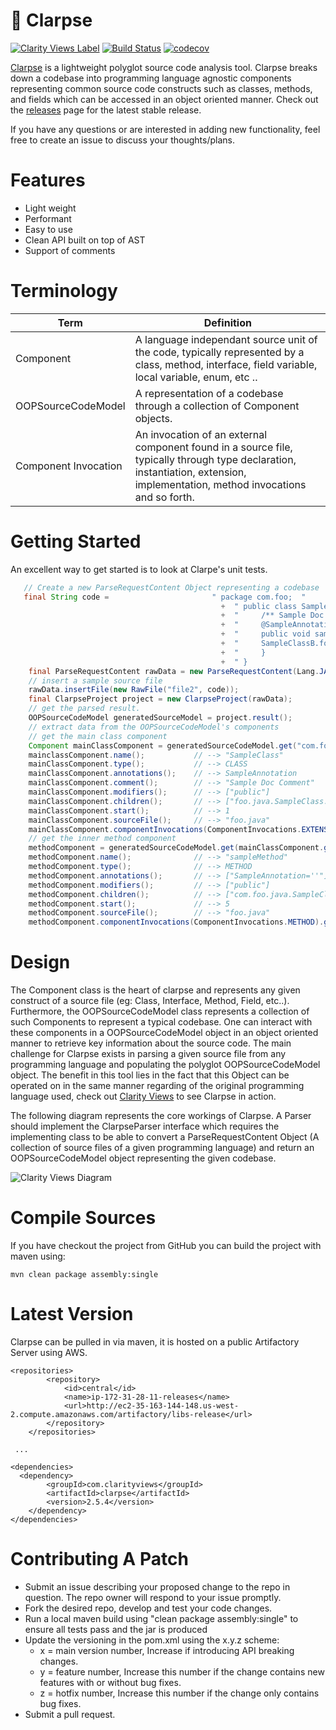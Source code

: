 # :rocket: Clarpse 

[![Clarity Views Label](https://clarityviews.io/badge)](https://clarityviews.io/github/Zir0-93/clarpse?projectName=clarpse)
[![Build Status](https://travis-ci.org/Zir0-93/clarpse.svg?branch=master)](https://travis-ci.org/Zir0-93/clarpse)
[![codecov](https://codecov.io/gh/Zir0-93/clarpse/branch/master/graph/badge.svg)](https://codecov.io/gh/Zir0-93/clarpse)

[Clarpse](http://mfadhel.com/2016/clarpse/) is a lightweight polyglot source code analysis tool. Clarpse breaks down a codebase into programming language agnostic components representing common source code constructs such as classes, methods, and fields which can be accessed in an object oriented manner. Check out the [releases](https://github.com/Zir0-93/clarpse/releases) page for the latest stable release.

If you have any questions or are interested in adding new functionality, feel free to create an issue to discuss your thoughts/plans.

# Features

 - Light weight
 - Performant
 - Easy to use
 - Clean API built on top of AST
 - Support of comments

# Terminology
| Term                 | Definition                                                                                                                                                                  |
|----------------------|-----------------------------------------------------------------------------------------------------------------------------------------------------------------------------|
| Component            | A language independant source unit of the code, typically represented by a class, method, interface, field variable, local variable, enum, etc ..                                                       |
|  OOPSourceCodeModel  |                                                  A representation of a codebase through a collection of Component objects.                                                  |
| Component Invocation | An invocation of an external component found in a source file, typically through type declaration, instantiation, extension, implementation, method invocations and so forth. |

# Getting Started
An excellent way to get started is to look at Clarpe's unit tests.
```java
   // Create a new ParseRequestContent Object representing a codebase
   final String code =                       " package com.foo;  "
                                               +  " public class SampleClass extends AbstractClass {                                                 "
                                               +  "     /** Sample Doc Comment */                                              "
                                               +  "     @SampleAnnotation                                                      "
                                               +  "     public void sampleMethod(String sampleMethodParam) throws AnException {"   
                                               +  "     SampleClassB.fooMethod();
                                               +  "     }                                                                      "
                                               +  " }                                                                          ";";
    final ParseRequestContent rawData = new ParseRequestContent(Lang.JAVA);
    // insert a sample source file
    rawData.insertFile(new RawFile("file2", code));
    final ClarpseProject project = new ClarpseProject(rawData);
    // get the parsed result.
    OOPSourceCodeModel generatedSourceModel = project.result();
    // extract data from the OOPSourceCodeModel's components
    // get the main class component
    Component mainClassComponent = generatedSourceCodeModel.get("com.foo.java.SampleClass");
    mainclassComponent.name();           // --> "SampleClass"
    mainClassComponent.type();           // --> CLASS
    mainClassComponent.annotations();    // --> SampleAnnotation
    mainClassComponent.comment();        // --> "Sample Doc Comment"
    mainClassComponent.modifiers();      // --> ["public"]
    mainClassComponent.children();       // --> ["foo.java.SampleClass.sampleMethod(java.lang.String)"]
    mainClassComponent.start();          // --> 1
    mainClassComponent.sourceFile();     // --> "foo.java"
    mainClassComponent.componentInvocations(ComponentInvocations.EXTENSION).get(0); // --> "com.foo.AbstractClass"
    // get the inner method component
    methodComponent = generatedSourceCodeModel.get(mainClassComponent.getChildren().get(0));
    methodComponent.name();              // --> "sampleMethod"
    methodComponent.type();              // --> METHOD
    methodComponent.annotations();       // --> ["SampleAnnotation=''"]
    methodComponent.modifiers();         // --> ["public"]
    methodComponent.children();          // --> ["com.foo.java.SampleClass.sampleMethod(java.lang.String).sampleMethodParam"]
    methodComponent.start();             // --> 5
    methodComponent.sourceFile();        // --> "foo.java"
    methodComponent.componentInvocations(ComponentInvocations.METHOD).get(0); // --> "com.foo.SampleClassB.fooMethod()"
```
# Design

The Component class is the heart of clarpse and represents any given construct of a source file (eg: Class, Interface, Method, Field, etc..). Furthermore, the OOPSourceCodeModel class represents a collection of such Components to represent a typical codebase. One can interact with these components in a OOPSourceCodeModel object in an object oriented manner to retrieve key information about the source code. The main challenge for Clarpse exists in parsing a given source file from any programming language and populating the polyglot OOPSourceCodeModel object. The benefit in this tool lies in the fact that this Object can be operated on in the same manner regarding of the original programming language used, check out [Clarity Views](http://clarityviews.io) to see Clarpse in action.

The following diagram represents the core workings of Clarpse. A Parser should implement the ClarpseParser interface which requires the implementing class to be able to convert a ParseRequestContent Object (A collection of source files of a given programming language) and return an OOPSourceCodeModel object representing the given codebase.

![Clarity Views Diagram](https://api.clarityviews.io/v1/github/Zir0-93/clarpse?branch=master&file=Zir0-93-clarpse-fa61ccb/clarpse/src/main/java/com/clarity/parser/ClarpseJavaParser.java&id=3152027)

# Compile Sources
If you have checkout the project from GitHub you can build the project with maven using:

    mvn clean package assembly:single

# Latest Version 
Clarpse can be pulled in via maven, it is hosted on a public Artifactory Server using AWS.
```
<repositories>
		<repository>
			<id>central</id>
			<name>ip-172-31-28-11-releases</name>
			<url>http://ec2-35-163-144-148.us-west-2.compute.amazonaws.com/artifactory/libs-release</url>
		</repository>
	</repositories>
 
 ...
 
<dependencies>	 
  <dependency>
		<groupId>com.clarityviews</groupId>
		<artifactId>clarpse</artifactId>
		<version>2.5.4</version>
	</dependency>
</dependencies> 
 ```
 
# Contributing A Patch

   -  Submit an issue describing your proposed change to the repo in question.
    The repo owner will respond to your issue promptly.
   - Fork the desired repo, develop and test your code changes.
   - Run a local maven build using "clean package assembly:single" to ensure all tests pass and the jar is produced
   - Update the versioning in the pom.xml using the x.y.z scheme:
     - x = main version number, Increase if introducing API breaking changes.
     - y = feature number, Increase this number if the change contains new features with or without bug fixes.
     - z = hotfix number, Increase this number if the change only contains bug fixes.
   -  Submit a pull request.


